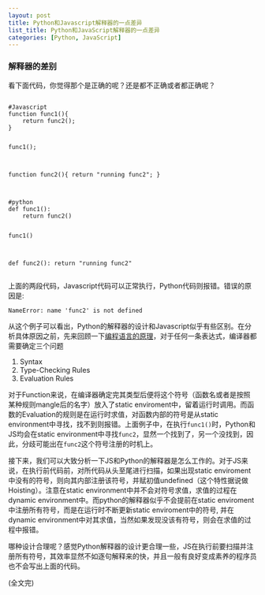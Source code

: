 ```yaml
---
layout: post
title: Python和Javascript解释器的一点差异
list_title: Python和JavaScript解释器的一点差异
categories: [Python, JavaScript]
---
```


### 解释器的差别

看下面代码，你觉得那个是正确的呢？还是都不正确或者都正确呢？

<div class="highlight md-flex-h md-margin-bottom-20">
<div>
<pre class="highlight language-javascript md-no-padding-v md-height-full">
<code class="language-python">
#Javascript
function func1(){
	return func2();
}

func1();

function func2(){
	return "running func2";
}
</code>
</pre>
</div>
<div class="md-margin-left-12">
<pre class="highlight language-python md-no-padding-v md-height-full">
<code class="language-python">
#python
def func1():
    return func2() 

func1()

def func2():
    return "running func2"
</code>
</pre>
</div>
</div>

上面的两段代码，Javascript代码可以正常执行，Python代码则报错。错误的原因是:

```
NameError: name 'func2' is not defined
```

从这个例子可以看出，Python的解释器的设计和Javascript似乎有些区别。在分析具体原因之前，先来回顾一下[编程语言的原理](2014/04/24/Programming-Language-1-1.html)，对于任何一条表达式，编译器都需要确定三个问题

1. Syntax
2. Type-Checking Rules
3. Evaluation Rules

对于Function来说，在编译器确定完其类型后便将这个符号（函数名或者是按照某种规则mangle后的名字）放入了static enviroment中，留着运行时调用。而函数的Evaluation的规则是在运行时求值，对函数内部的符号是从static environment中寻找，找不到则报错。上面例子中，在执行`func1()`时，Python和JS均会在static environment中寻找`func2`，显然一个找到了，另一个没找到，因此，分歧可能出在`func2`这个符号注册的时机上。

接下来，我们可以大致分析一下JS和Python的解释器是怎么工作的。对于JS来说，在执行前代码前，对所代码从头至尾进行扫描，如果出现static enviroment中没有的符号，则向其内部注册该符号，并赋初值undefined（这个特性据说做Hoisting）。注意在static environment中并不会对符号求值，求值的过程在dynamic environment中。而python的解释器似乎不会提前在static enviroment中注册所有符号，而是在运行时不断更新static enviroment中的符号, 并在dynamic environment中对其求值，当然如果发现没该有符号，则会在求值的过程中报错。

哪种设计合理呢？感觉Python解释器的设计更合理一些，JS在执行前要扫描并注册所有符号，其效率显然不如逐句解释来的快，并且一般有良好变成素养的程序员也不会写出上面的代码。


<p class="md-h-center">(全文完)</p>


